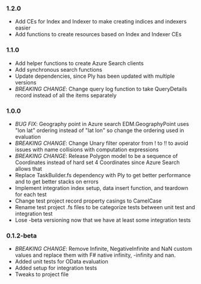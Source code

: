 ### 1.2.0

- Add CEs for Index and Indexer to make creating indices and indexers easier
- Add functions to create resources based on Index and Indexer CEs


### 1.1.0

- Add helper functions to create Azure Search clients
- Add synchronous search functions
- Update dependencies, since Ply has been updated with multiple versions
- *BREAKING CHANGE*: Change query log function to take QueryDetails record instead of all the items separately


### 1.0.0

- *BUG FIX*: Geography point in Azure search EDM.GeographyPoint uses "lon lat" ordering instead of "lat lon" so change the ordering used in evaluation
- *BREAKING CHANGE*: Change Unary filter operator from ! to !! to avoid issues with name collisions with computation expressions
- *BREAKING CHANGE*: Release Polygon model to be a sequence of Coordinates instead of hard set 4 Coordinates since Azure Search allows that
- Replace TaskBuilder.fs dependency with Ply to get better performance and to get better stacks on errors
- Implement integration index setup, data insert function, and teardown for each test
- Change test project record property casings to CamelCase
- Rename test project .fs files to be categorize tests between unit test and integration test
- Lose -beta versioning now that we have at least some integration tests


### 0.1.2-beta

- *BREAKING CHANGE*: Remove Infinite, NegativeInfinite and NaN custom values and replace them with F# native infinity, -infinity and nan.
- Added unit tests for OData evaluation
- Added setup for integration tests
- Tweaks to project file
